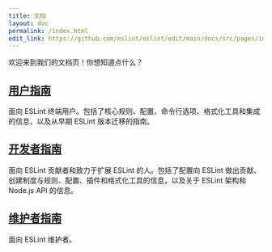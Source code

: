 ```yaml
---
title: 文档
layout: doc
permalink: /index.html
edit_link: https://github.com/eslint/eslint/edit/main/docs/src/pages/index.md
---
```


欢迎来到我们的文档页！你想知道点什么？

## [用户指南](user-guide/)

面向 ESLint 终端用户。包括了核心规则、配置、命令行选项、格式化工具和集成的信息，以及从早期 ESLint 版本迁移的指南。

## [开发者指南](developer-guide/)

面向 ESLint 贡献者和致力于扩展 ESLint 的人。包括了配置向 ESLint 做出贡献、创建制度与规则、配置、插件和格式化工具的信息，以及关于 ESLint 架构和 Node.js API 的信息。

## [维护者指南](maintainer-guide/)

面向 ESLint 维护者。
